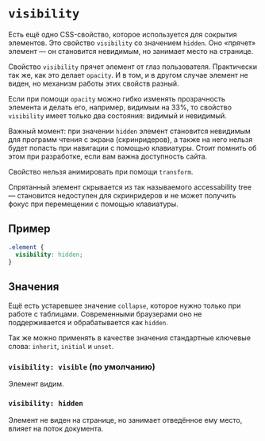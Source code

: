 # `visibility`

Есть ещё одно CSS-свойство, которое используется для сокрытия элементов. Это свойство `visibility` со значением `hidden`. Оно «прячет» элемент — он становится невидимым, но занимает место на странице.

Свойство `visibility` прячет элемент от глаз пользователя. Практически так же, как это делает `opacity`. И в том, и в другом случае элемент не виден, но механизм работы этих свойств разный.

Если при помощи `opacity` можно гибко изменять прозрачность элемента и делать его, например, видимым на 33%, то свойство `visibility` имеет только два состояния: видимый и невидимый.

Важный момент: при значении `hidden` элемент становится невидимым для программ чтения с экрана (скринридеров), а также на него нельзя будет попасть при навигации с помощью клавиатуры. Стоит помнить об этом при разработке, если вам важна доступность сайта.

Свойство нельзя анимировать при помощи `transform`.

Спрятанный элемент скрывается из так называемого accessability tree — становится недоступен для скринридеров и не может получить фокус при перемещении с помощью клавиатуры.

## Пример

```css
.element {
  visibility: hidden;
}
```

## Значения

Ещё есть устаревшее значение `collapse`, которое нужно только при работе с таблицами. Современными браузерами оно не поддерживается и обрабатывается как `hidden`.

Так же можно применять в качестве значения стандартные ключевые слова: `inherit`, `initial` и `unset`.

### `visibility: visible` (по умолчанию)

Элемент видим.

### `visibility: hidden`

Элемент не виден на странице, но занимает отведённое ему место, влияет на поток документа.
